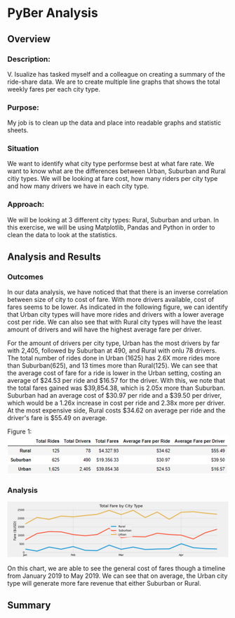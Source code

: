 # PyBer Analysis
## Overview
### Description:
V. Isualize has tasked myself and a colleague on creating a summary of the ride-share data. We are to create multiple line graphs that shows the total weekly fares per each city type. 

### Purpose:
My job is to clean up the data and place into readable graphs and statistic sheets. 

### Situation
We want to identify what city type performse best at what fare rate. We want to know what are the differences between Urban, Suburban and Rural citiy types. We will be looking at fare cost, how many riders per city type and how many drivers we have in each city type.

### Approach:
We will be looking at 3 different city types: Rural, Suburban and urban. In this exercise, we will be using Matplotlib, Pandas and Python in order to clean the data to look at the statistics.

## Analysis and Results
### Outcomes
In our data analysis, we have noticed that that there is an inverse correlation between size of city to cost of fare. With  more drivers available, cost of fares seems to be lower. As indicated in the following figure, we can identify that Urban city types will have more rides and drivers with a lower average cost per ride. We can also see that with Rural city types will have the least amount of drivers and will have the highest average fare per driver.

For the amount of drivers per city type, Urban has the most drivers by far with 2,405, followed by Suburban at 490, and Rural with onlu 78 drivers. 
The total number of rides done in Urban (1625) has 2.6X more rides more than Suburban(625), and 13 times more than Rural(125).
We can see that the average cost of fare for a ride is lower in the Urban setting, costing an average of $24.53 per ride and $16.57 for the driver. With this, we note that the total fares gained was $39,854.38, which is 2.05x more than Suburban. Suburban had an average cost of $30.97 per ride and a $39.50 per driver, which would be a 1.26x increase in cost per ride and 2.38x more per driver. At the most expensive side, Rural costs $34.62 on average per ride and the driver's fare is $55.49 on average. 

Figure 1:
![Totals](https://github.com/benlew3/PyBer_Analysis/blob/main/img/overall%20statistics.PNG)

### Analysis
![fare chart](https://github.com/benlew3/PyBer_Analysis/blob/main/Analysis/PyBer_fare_summary.png)

On this chart, we are able to see the general cost of fares though a timeline from January 2019 to May 2019. We can see that on average, the Urban city type will generate more fare revenue that either Suburban or Rural. 


## Summary

